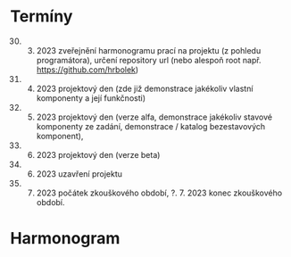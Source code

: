 # Termíny
30. 3. 2023 zveřejnění harmonogramu prací na projektu (z pohledu programátora), určení repository url (nebo alespoň root např. https://github.com/hrbolek)
17. 4. 2023 projektový den (zde již demonstrace jakékoliv vlastní komponenty a její funkčnosti)
17. 5. 2023 projektový den (verze alfa, demonstrace jakékoliv stavové komponenty ze zadání, demonstrace / katalog bezestavových komponent),
19. 6. 2023 projektový den (verze beta)
22. 6. 2023 uzavření projektu
3. 7. 2023 počátek zkouškového období,
?. 7. 2023 konec zkouškového období.

# Harmonogram
